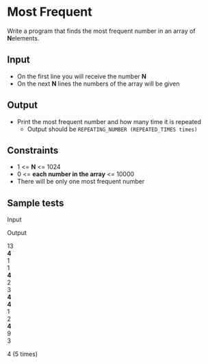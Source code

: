# Most Frequent

Write a program that finds the most frequent number in an array of  **N**elements.

## Input

-   On the first line you will receive the number  **N**
-   On the next  **N**  lines the numbers of the array will be given

## Output

-   Print the most frequent number and how many time it is repeated
    -   Output should be  `REPEATING_NUMBER (REPEATED_TIMES times)`

## Constraints

-   1 <=  **N**  <= 1024
-   0 <=  **each number in the array**  <= 10000
-   There will be only one most frequent number

## Sample tests

Input

Output

13  
**4**  
1  
1  
**4**  
2  
3  
**4**  
**4**  
1  
2  
**4**  
9  
3

4 (5 times)